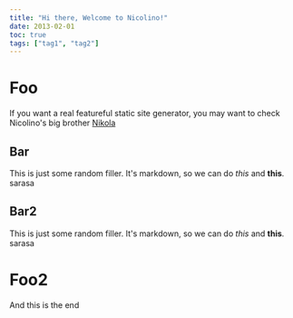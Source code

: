 ```yaml
---
title: "Hi there, Welcome to Nicolino!"
date: 2013-02-01
toc: true
tags: ["tag1", "tag2"]
---
```



# Foo

If you want a real featureful static site generator, you may want to check Nicolino's
big brother [Nikola](http://getnikola.com)

## Bar

This is just some random filler. It's markdown, so we can do *this* and **this**.
sarasa

## Bar2

This is just some random filler. It's markdown, so we can do *this* and **this**.
sarasa

# Foo2

And this is the end
